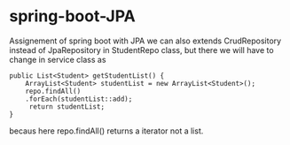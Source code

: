 # spring-boot-JPA
Assignement of spring boot with JPA
we can also extends CrudRepository instead of JpaRepository in StudentRepo class, but there we will have to change in service class as  
	
	public List<Student> getStudentList() {
		ArrayList<Student> studentList = new ArrayList<Student>();
		repo.findAll()
		.forEach(studentList::add);
		 return studentList;
	}
becaus here repo.findAll() returns a iterator not a list.
